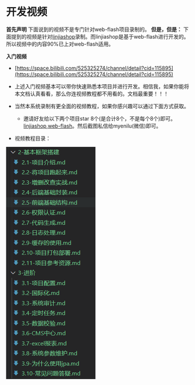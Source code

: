 # 开发视频

**首先声明**
下面说到的视频不是专门针对web-flash项目录制的。
**但是，但是：** 下面提到的视频是针对[linjiashop](http://microapp.gitee.io/linjiashop/)录制。而linjiashop是基于web-flash进行开发的。所以视频中的内容90%已上对web-flash适用。

**入门视频**
- [https://space.bilibili.com/525325274/channel/detail?cid=115895](https://space.bilibili.com/525325274/channel/detail?cid=115895)
- 上述入门视频基本可以带你快速熟悉本项目并进行开发。相信我，如果你能将本文档认真看看，那么你连视频教程都不用看的。文档最重要！！！


- 当然本系统录制有更全面的视频教程，如果你感兴趣可以通过下面方式获取。
    -  邀请好友给以下两个项目star 8个(是合计8个，不是每个8个)即可。[linjiashop](https://gitee.com/microapp/linjiashop),[web-flash](https://gitee.com/enilu/web-flash)。然后截图私信给myenilu(微信)即可。
   
- 视频教程目录：

![视频ppt目录](../../img/other/linjiashop_video.png)
